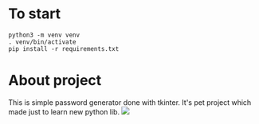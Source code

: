 # To start

```shell
python3 -m venv venv
. venv/bin/activate
pip install -r requirements.txt
```
# About project
This is simple password generator done with tkinter. It's pet project
which made just to learn new python lib.
![](https://github.com/qqbeach/KeyForge/blob/main/preview.png)
